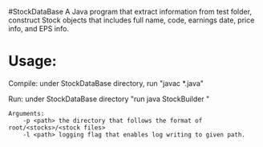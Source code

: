 #StockDataBase
A Java program that extract information from test folder, construct Stock objects that includes full name, code, earnings date, price info, and EPS info.

Usage:
========================
Compile:
    under StockDataBase directory, run "javac \*.java"

Run:
    under StockDataBase directory "run java StockBuilder <args>"
    
    Arguments:
        -p <path> the directory that follows the format of root/<stocks>/<stock files>
        -l <path> logging flag that enables log writing to given path.
